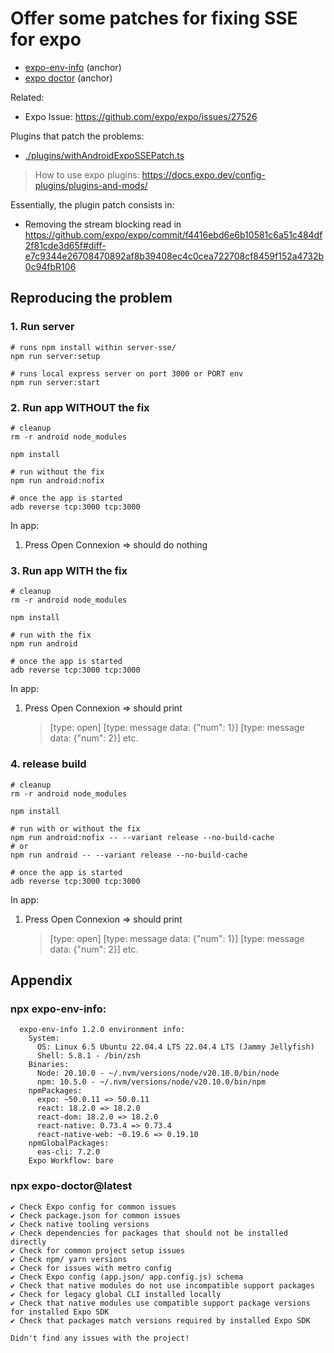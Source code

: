 # Offer some patches for fixing SSE for expo

- [expo-env-info](#npx-expo-env-info) (anchor)
- [expo doctor](#npx-expo-doctorlatest) (anchor)

Related:
- Expo Issue: https://github.com/expo/expo/issues/27526

Plugins that patch the problems:
- [./plugins/withAndroidExpoSSEPatch.ts](./plugins/withAndroidExpoSSEPatch.ts)
> How to use expo plugins: https://docs.expo.dev/config-plugins/plugins-and-mods/

Essentially, the plugin patch consists in:
- Removing the stream blocking read in https://github.com/expo/expo/commit/f4416ebd6e6b10581c6a51c484df2f81cde3d65f#diff-e7c9344e26708470892af8b39408ec4c0cea722708cf8459f152a4732b0c94fbR106

## Reproducing the problem
### 1. Run server
```
# runs npm install within server-sse/
npm run server:setup

# runs local express server on port 3000 or PORT env
npm run server:start
```

### 2. Run app WITHOUT the fix
```
# cleanup
rm -r android node_modules

npm install

# run without the fix
npm run android:nofix

# once the app is started
adb reverse tcp:3000 tcp:3000
```

In app:
1. Press Open Connexion => should do nothing

### 3. Run app WITH the fix
```
# cleanup
rm -r android node_modules

npm install

# run with the fix
npm run android

# once the app is started
adb reverse tcp:3000 tcp:3000
```

In app:
1. Press Open Connexion => should print
   > [type: open]
   > [type: message
   >  data: {"num": 1}]
   > [type: message
   >  data: {"num": 2}]
   > etc.

### 4. release build
```
# cleanup
rm -r android node_modules

npm install

# run with or without the fix
npm run android:nofix -- --variant release --no-build-cache
# or
npm run android -- --variant release --no-build-cache

# once the app is started
adb reverse tcp:3000 tcp:3000
```

In app:
1. Press Open Connexion => should print
   > [type: open]
   > [type: message
   >  data: {"num": 1}]
   > [type: message
   >  data: {"num": 2}]
   > etc.

## Appendix
### npx expo-env-info:
```
  expo-env-info 1.2.0 environment info:
    System:
      OS: Linux 6.5 Ubuntu 22.04.4 LTS 22.04.4 LTS (Jammy Jellyfish)
      Shell: 5.8.1 - /bin/zsh
    Binaries:
      Node: 20.10.0 - ~/.nvm/versions/node/v20.10.0/bin/node
      npm: 10.5.0 - ~/.nvm/versions/node/v20.10.0/bin/npm
    npmPackages:
      expo: ~50.0.11 => 50.0.11
      react: 18.2.0 => 18.2.0
      react-dom: 18.2.0 => 18.2.0
      react-native: 0.73.4 => 0.73.4
      react-native-web: ~0.19.6 => 0.19.10
    npmGlobalPackages:
      eas-cli: 7.2.0
    Expo Workflow: bare
```

### npx expo-doctor@latest

```
✔ Check Expo config for common issues
✔ Check package.json for common issues
✔ Check native tooling versions
✔ Check dependencies for packages that should not be installed directly
✔ Check for common project setup issues
✔ Check npm/ yarn versions
✔ Check for issues with metro config
✔ Check Expo config (app.json/ app.config.js) schema
✔ Check that native modules do not use incompatible support packages
✔ Check for legacy global CLI installed locally
✔ Check that native modules use compatible support package versions for installed Expo SDK
✔ Check that packages match versions required by installed Expo SDK

Didn't find any issues with the project!
```
